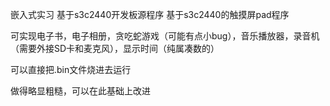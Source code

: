 嵌入式实习 基于s3c2440开发板源程序
基于s3c2440的触摸屏pad程序

可实现电子书，电子相册，贪吃蛇游戏（可能有点小bug），音乐播放器，录音机（需要外接SD卡和麦克风），显示时间（纯属凑数的）

可以直接把.bin文件烧进去运行

做得略显粗糙，可以在此基础上改进

